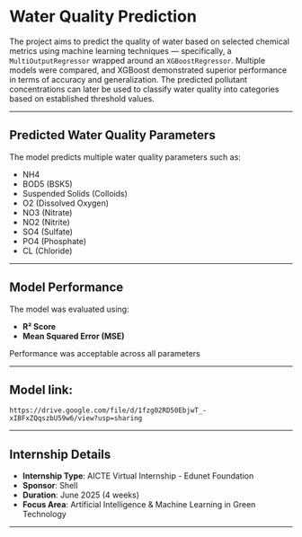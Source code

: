# Water Quality Prediction 

The project aims to predict the quality of water based on selected chemical metrics using machine learning techniques — specifically, a `MultiOutputRegressor` wrapped around an `XGBoostRegressor`. Multiple models were compared, and XGBoost demonstrated superior performance in terms of accuracy and generalization. The predicted pollutant concentrations can later be used to classify water quality into categories based on established threshold values.

---

## Predicted Water Quality Parameters

The model predicts multiple water quality parameters such as:

- NH4
- BOD5 (BSK5)
- Suspended Solids (Colloids)
- O2 (Dissolved Oxygen)
- NO3 (Nitrate)
- NO2 (Nitrite)
- SO4 (Sulfate)
- PO4 (Phosphate)
- CL (Chloride)

---

## Model Performance

The model was evaluated using:

- **R² Score**
- **Mean Squared Error (MSE)**

Performance was acceptable across all parameters

---

## Model link: 

```https://drive.google.com/file/d/1fzg02RD50EbjwT_-xIBFxZQqszbU59w6/view?usp=sharing```

---

## Internship Details

- **Internship Type**: AICTE Virtual Internship - Edunet Foundation
- **Sponsor**: Shell  
- **Duration**: June 2025 (4 weeks)  
- **Focus Area**: Artificial Intelligence & Machine Learning in Green Technology

---
